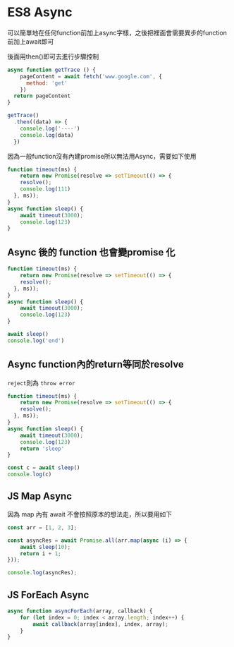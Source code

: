 # ES8 Async

可以簡單地在任何function前加上async字樣，之後把裡面會需要異步的function前加上await即可

後面用then\(\)即可去進行步驟控制

```javascript
async function getTrace () {  
    pageContent = await fetch('www.google.com', {
      method: 'get'
    })
  return pageContent
}

getTrace()  
  .then((data) => {
    console.log('----')
    console.log(data)
  })
```

因為一般function沒有內建promise所以無法用Async，需要如下使用

```javascript
function timeout(ms) {
    return new Promise(resolve => setTimeout(() => {
    resolve();
    console.log(111)
  }, ms));
}
async function sleep() {
    await timeout(3000);
    console.log(123)
}
```

## Async 後的 function 也會變promise 化

```javascript
function timeout(ms) {
    return new Promise(resolve => setTimeout(() => {
    resolve();
  }, ms));
}
async function sleep() {
    await timeout(3000);
    console.log(123)
}

await sleep()
console.log('end')
```

## Async function內的return等同於resolve

`reject`則為 `throw error`

```javascript
function timeout(ms) {
    return new Promise(resolve => setTimeout(() => {
    resolve();
  }, ms));
}
async function sleep() {
    await timeout(3000);
    console.log(123)
    return 'sleep'
}

const c = await sleep()
console.log(c)
```

## JS Map Async

因為 map 內有 await 不會按照原本的想法走，所以要用如下

```javascript
const arr = [1, 2, 3];

const asyncRes = await Promise.all(arr.map(async (i) => {
	await sleep(10);
	return i + 1;
}));

console.log(asyncRes);
```

## JS ForEach Async

```javascript
async function asyncForEach(array, callback) {
    for (let index = 0; index < array.length; index++) {
        await callback(array[index], index, array);
    }
}
```

